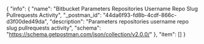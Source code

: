 {
  "info": {
    "name": "Bitbucket Parameters Repositories Username Repo Slug Pullrequests Activity",
    "_postman_id": "44da6f93-fd8b-4cdf-866c-d3f00ded49da",
    "description": "Parameters repositories username repo slug pullrequests activity",
    "schema": "https://schema.getpostman.com/json/collection/v2.0.0/"
  },
  "item": []
}